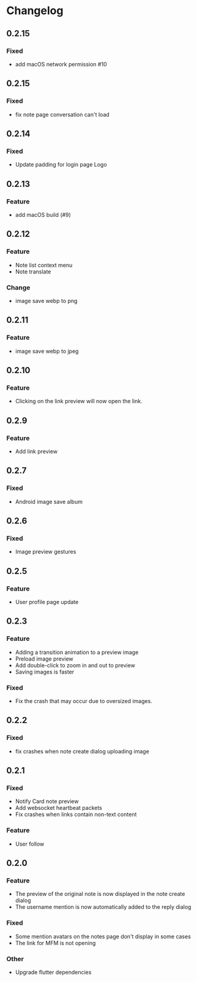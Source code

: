 # Changelog
## 0.2.15
### Fixed
- add macOS network permission #10

## 0.2.15
### Fixed
- fix note page conversation can't load


## 0.2.14
### Fixed
- Update padding for login page Logo

## 0.2.13
### Feature
- add macOS build (#9)

## 0.2.12
### Feature
- Note list context menu
- Note translate

### Change
- image save webp to png

## 0.2.11
### Feature
- image save webp to jpeg

## 0.2.10
### Feature
- Clicking on the link preview will now open the link.
## 0.2.9
### Feature
- Add link preview

## 0.2.7
### Fixed
- Android image save album

## 0.2.6
### Fixed
- Image preview gestures

## 0.2.5
### Feature
- User profile page update

## 0.2.3

### Feature
- Adding a transition animation to a preview image
- Preload image preview
- Add double-click to zoom in and out to preview
- Saving images is faster

### Fixed
- Fix the crash that may occur due to oversized images.


## 0.2.2
### Fixed
- fix crashes when  note create dialog uploading image

## 0.2.1
### Fixed
- Notify Card note preview
- Add websocket heartbeat packets
- Fix crashes when links contain non-text content

### Feature
- User follow

## 0.2.0

### Feature

- The preview of the original note is now displayed in the note create dialog
- The username mention is now automatically added to the reply dialog

### Fixed

- Some mention avatars on the notes page don't display in some cases
- The link for MFM is not opening

### Other

- Upgrade flutter dependencies